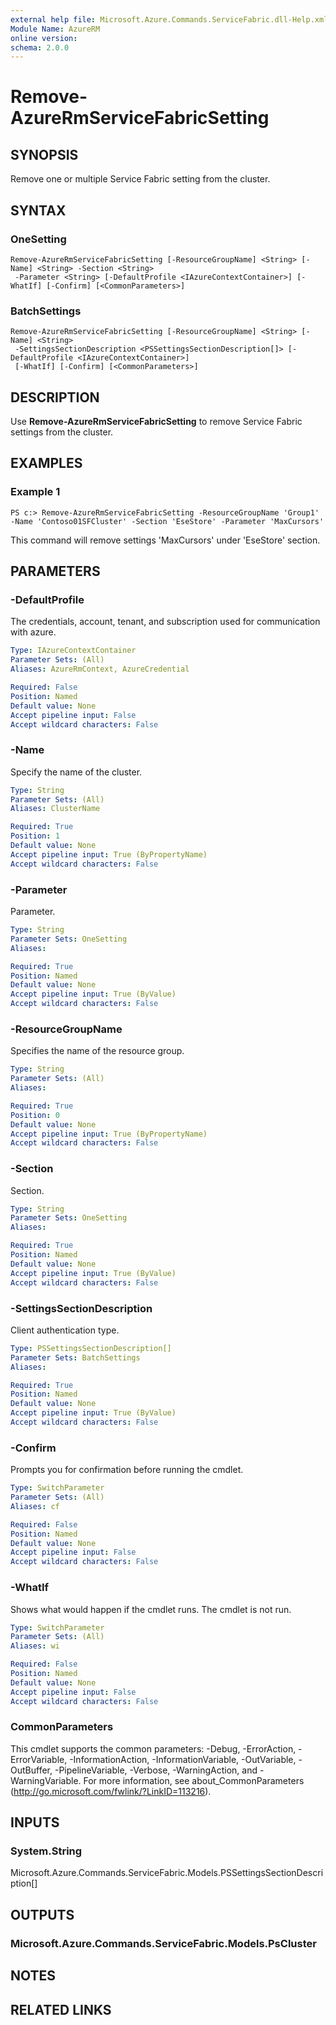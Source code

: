 ```yaml
---
external help file: Microsoft.Azure.Commands.ServiceFabric.dll-Help.xml
Module Name: AzureRM
online version: 
schema: 2.0.0
---
```


# Remove-AzureRmServiceFabricSetting

## SYNOPSIS
Remove one or multiple Service Fabric setting from the cluster.

## SYNTAX

### OneSetting
```
Remove-AzureRmServiceFabricSetting [-ResourceGroupName] <String> [-Name] <String> -Section <String>
 -Parameter <String> [-DefaultProfile <IAzureContextContainer>] [-WhatIf] [-Confirm] [<CommonParameters>]
```

### BatchSettings
```
Remove-AzureRmServiceFabricSetting [-ResourceGroupName] <String> [-Name] <String>
 -SettingsSectionDescription <PSSettingsSectionDescription[]> [-DefaultProfile <IAzureContextContainer>]
 [-WhatIf] [-Confirm] [<CommonParameters>]
```

## DESCRIPTION
Use **Remove-AzureRmServiceFabricSetting** to remove Service Fabric settings from the cluster.

## EXAMPLES

### Example 1
```
PS c:> Remove-AzureRmServiceFabricSetting -ResourceGroupName 'Group1' -Name 'Contoso01SFCluster' -Section 'EseStore' -Parameter 'MaxCursors'
```

This command will remove settings 'MaxCursors' under 'EseStore' section.

## PARAMETERS

### -DefaultProfile
The credentials, account, tenant, and subscription used for communication with azure.

```yaml
Type: IAzureContextContainer
Parameter Sets: (All)
Aliases: AzureRmContext, AzureCredential

Required: False
Position: Named
Default value: None
Accept pipeline input: False
Accept wildcard characters: False
```

### -Name
Specify the name of the cluster.

```yaml
Type: String
Parameter Sets: (All)
Aliases: ClusterName

Required: True
Position: 1
Default value: None
Accept pipeline input: True (ByPropertyName)
Accept wildcard characters: False
```

### -Parameter
Parameter.

```yaml
Type: String
Parameter Sets: OneSetting
Aliases: 

Required: True
Position: Named
Default value: None
Accept pipeline input: True (ByValue)
Accept wildcard characters: False
```

### -ResourceGroupName
Specifies the name of the resource group.

```yaml
Type: String
Parameter Sets: (All)
Aliases: 

Required: True
Position: 0
Default value: None
Accept pipeline input: True (ByPropertyName)
Accept wildcard characters: False
```

### -Section
Section.

```yaml
Type: String
Parameter Sets: OneSetting
Aliases: 

Required: True
Position: Named
Default value: None
Accept pipeline input: True (ByValue)
Accept wildcard characters: False
```

### -SettingsSectionDescription
Client authentication type.

```yaml
Type: PSSettingsSectionDescription[]
Parameter Sets: BatchSettings
Aliases: 

Required: True
Position: Named
Default value: None
Accept pipeline input: True (ByValue)
Accept wildcard characters: False
```

### -Confirm
Prompts you for confirmation before running the cmdlet.

```yaml
Type: SwitchParameter
Parameter Sets: (All)
Aliases: cf

Required: False
Position: Named
Default value: None
Accept pipeline input: False
Accept wildcard characters: False
```

### -WhatIf
Shows what would happen if the cmdlet runs. The cmdlet is not run.

```yaml
Type: SwitchParameter
Parameter Sets: (All)
Aliases: wi

Required: False
Position: Named
Default value: None
Accept pipeline input: False
Accept wildcard characters: False
```

### CommonParameters
This cmdlet supports the common parameters: -Debug, -ErrorAction, -ErrorVariable, -InformationAction, -InformationVariable, -OutVariable, -OutBuffer, -PipelineVariable, -Verbose, -WarningAction, and -WarningVariable. For more information, see about_CommonParameters (http://go.microsoft.com/fwlink/?LinkID=113216).

## INPUTS

### System.String
Microsoft.Azure.Commands.ServiceFabric.Models.PSSettingsSectionDescription[]

## OUTPUTS

### Microsoft.Azure.Commands.ServiceFabric.Models.PsCluster

## NOTES

## RELATED LINKS


